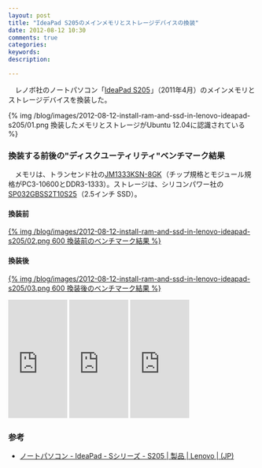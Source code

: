 ```yaml
---
layout: post
title: "IdeaPad S205のメインメモリとストレージデバイスの換装"
date: 2012-08-12 10:30
comments: true
categories:
keywords:
description:

---
```


　レノボ社のノートパソコン「<a href="http://www.amazon.co.jp/gp/product/BiB004XWLKDC/ref=as_li_ss_tl?ie=UTF8&camp=247&creative=7399&creativeASIN=B004XWLKDC&linkCode=as2&tag=alqet049-22">IdeaPad S205</a><img src="http://www.assoc-amazon.jp/e/ir?t=alqet049-22&l=as2&o=9&a=B004XWLKDC" width="1" height="1" border="0" alt="" style="border:none !important; margin:0px !important;" />」（2011年4月）のメインメモリとストレージデバイスを換装した。

{% img /blog/images/2012-08-12-install-ram-and-ssd-in-lenovo-ideapad-s205/01.png 換装したメモリとストレージがUbuntu 12.04に認識されている %}

<!-- more -->

### 換装する前後の"ディスクユーティリティ"ベンチマーク結果

　メモリは、トランセンド社の<a href="http://www.amazon.co.jp/gp/product/B0057K0DVE/ref=as_li_ss_tl?ie=UTF8&camp=247&creative=7399&creativeASIN=B0057K0DVE&linkCode=as2&tag=alqet049-22">JM1333KSN-8GK</a><img src="http://www.assoc-amazon.jp/e/ir?t=alqet049-22&l=as2&o=9&a=B0057K0DVE" width="1" height="1" border="0" alt="" style="border:none !important; margin:0px !important;" />（チップ規格とモジュール規格がPC3-10600とDDR3-1333）。ストレージは、シリコンパワー社の <a href="http://www.amazon.co.jp/gp/product/B0086EUZMK/ref=as_li_ss_tl?ie=UTF8&camp=247&creative=7399&creativeASIN=B0086EUZMK&linkCode=as2&tag=alqet049-22">SP032GBSS2T10S25</a><img src="http://www.assoc-amazon.jp/e/ir?t=alqet049-22&l=as2&o=9&a=B0086EUZMK" width="1" height="1" border="0" alt="" style="border:none !important; margin:0px !important;" />（2.5インチ SSD）。

#### 換装前

[{% img /blog/images/2012-08-12-install-ram-and-ssd-in-lenovo-ideapad-s205/02.png 600 換装前のベンチマーク結果 %}](/blog/images/2012-08-12-install-ram-and-ssd-in-lenovo-ideapad-s205/02.png)

#### 換装後

[{% img /blog/images/2012-08-12-install-ram-and-ssd-in-lenovo-ideapad-s205/03.png 600 換装後のベンチマーク結果 %}](/blog/images/2012-08-12-install-ram-and-ssd-in-lenovo-ideapad-s205/03.png)

<iframe src="http://rcm-jp.amazon.co.jp/e/cm?lt1=_blank&bc1=000000&IS2=1&bg1=FFFFFF&fc1=000000&lc1=0000FF&t=alqet049-22&o=9&p=8&l=as4&m=amazon&f=ifr&ref=ss_til&asins=B004XWLKDC" style="width:120px;height:240px;" scrolling="no" marginwidth="0" marginheight="0" frameborder="0"></iframe>
<iframe src="http://rcm-jp.amazon.co.jp/e/cm?lt1=_blank&bc1=000000&IS2=1&bg1=FFFFFF&fc1=000000&lc1=0000FF&t=alqet049-22&o=9&p=8&l=as4&m=amazon&f=ifr&ref=ss_til&asins=B0057K0DVE" style="width:120px;height:240px;" scrolling="no" marginwidth="0" marginheight="0" frameborder="0"></iframe>
<iframe src="http://rcm-jp.amazon.co.jp/e/cm?lt1=_blank&bc1=000000&IS2=1&bg1=FFFFFF&fc1=000000&lc1=0000FF&t=alqet049-22&o=9&p=8&l=as4&m=amazon&f=ifr&ref=ss_til&asins=B0086EUZMK" style="width:120px;height:240px;" scrolling="no" marginwidth="0" marginheight="0" frameborder="0"></iframe>

### 参考

- [ノートパソコン - IdeaPad - Sシリーズ - S205 | 製品 | Lenovo | (JP)](http://shopap.lenovo.com/jp/products/laptops/ideapad/s-series/s205/index.html)
